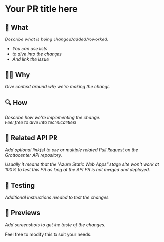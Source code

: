 # Your PR title here

## 🤔 What  
_Describe what is being changed/added/reworked._
- _You can use lists_
- _to dive into the changes_
- _And link the issue_

## 🤷‍♂️ Why  
_Give context around why we're making the change._  

## 🔍 How  
_Describe how we're implementing the change.  
Feel free to dive into technicalities!_

## 🔗 Related API PR
_Add optional link(s) to one or multiple related Pull Request on 
the Grottocenter API repository._

_Usually it means that the "Azure Static Web Apps" stage site 
won't work at 100% to test this PR as long at the API PR is 
not merged and deployed._

## 🧪 Testing
_Additional instructions needed to test the changes._

## 📸 Previews
_Add screenshots to get the taste of the changes._

Feel free to modify this to suit your needs.
